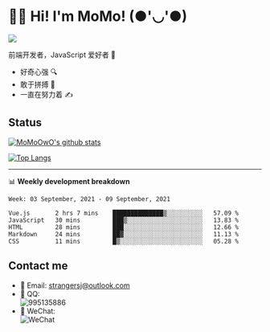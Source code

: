 # 👨‍🎓 Hi! I'm MoMo! (●'◡'●)

[![](https://img.shields.io/badge/-@MoMoOwO-%23181717?style=flat-square&logo=github)](https://github.com/MoMoOwO)

前端开发者，JavaScript 爱好者 💖
- 好奇心强 🔍
- 敢于拼搏 💪
- 一直在努力着 ✍

## Status

[![MoMoOwO's github stats](https://github-readme-stats.vercel.app/api?username=MoMoOwO&show_icons=true&theme=tokyonight)](https://github.com/MoMoOwO)

[![Top Langs](https://github-readme-stats.vercel.app/api/top-langs/?username=MoMoOwO&layout=compact&theme=tokyonight)](https://github.com/MoMoOwO)

---

📊 **Weekly development breakdown**

<!--START_SECTION:waka-->
```text
Week: 03 September, 2021 - 09 September, 2021

Vue.js       2 hrs 7 mins    ██████████████▒░░░░░░░░░░   57.09 % 
JavaScript   30 mins         ███▒░░░░░░░░░░░░░░░░░░░░░   13.83 % 
HTML         28 mins         ███░░░░░░░░░░░░░░░░░░░░░░   12.66 % 
Markdown     24 mins         ██▓░░░░░░░░░░░░░░░░░░░░░░   11.13 % 
CSS          11 mins         █▒░░░░░░░░░░░░░░░░░░░░░░░   05.28 % 
```
<!--END_SECTION:waka-->

## Contact me

- 📧 Email: strangersj@outlook.com
- 🐧 QQ:  
  ![995135886](https://i.loli.net/2020/11/27/Yx6eDSQi34Va5IA.jpg)
- 💭 WeChat:  
  ![WeChat](https://i.loli.net/2020/11/27/wWX6uVoIQqig5KP.jpg)
  
